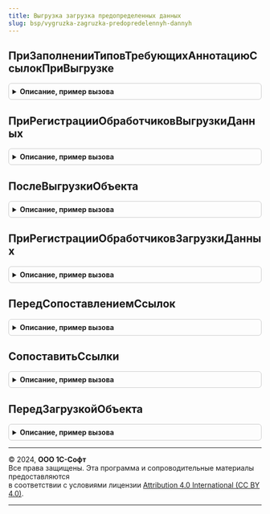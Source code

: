```yaml
---
title: Выгрузка загрузка предопределенных данных
slug: bsp/vygruzka-zagruzka-predopredelennyh-dannyh
---
```



## ПриЗаполненииТиповТребующихАннотациюСсылокПриВыгрузке
<details style="margin: 1em 0; padding: 0.5em; border: 1px solid #ccc; border-radius: 6px;">

<summary style="font-weight: bold; cursor: pointer;">Описание, пример вызова</summary>

```bsl

// Заполняет массив типов, для которых при выгрузке необходимо использовать аннотацию
// ссылок в файлах выгрузки.
//
// Параметры:
//  Типы - Массив Из ОбъектМетаданных - объекты метаданных.
//
Процедура ПриЗаполненииТиповТребующихАннотациюСсылокПриВыгрузке(Типы) Экспорт
```

Пример вызова
```bsl
ВыгрузкаЗагрузкаПредопределенныхДанных.ПриЗаполненииТиповТребующихАннотациюСсылокПриВыгрузке(Типы) 
```
</details>

## ПриРегистрацииОбработчиковВыгрузкиДанных
<details style="margin: 1em 0; padding: 0.5em; border: 1px solid #ccc; border-radius: 6px;">

<summary style="font-weight: bold; cursor: pointer;">Описание, пример вызова</summary>

```bsl

// Вызывается при регистрации произвольных обработчиков выгрузки данных.
// В данной процедуре требуется дополнить эту таблицу значений информацией
// о регистрируемых произвольных обработчиках выгрузки данных.
//
// Параметры:
//	ТаблицаОбработчиков - ТаблицаЗначений - колонки:
//	 * ОбъектМетаданных - ОбъектМетаданных - при выгрузке данных которого должен вызываться регистрируемый обработчик,
//	 * Обработчик - ОбщийМодуль - общий модуль, в котором реализован произвольный обработчик выгрузки данных.
//	    Набор экспортных процедур, которые должны быть реализованы в обработчике, зависит от установки значений
//	    следующих колонок таблицы значений.
//	 * Версия - Строка - номер версии интерфейса обработчиков выгрузки / загрузки данных, поддерживаемого обработчиком.
//	 * ПередВыгрузкойТипа - Булево - флаг необходимости вызова обработчика перед выгрузкой всех объектов информационной
//	    базы, относящихся к данному объекту метаданных. Если присвоено значение Истина - в общем модуле обработчика
//	    должна быть реализована экспортируемая процедура ПередВыгрузкойТипа(), поддерживающая следующие параметры:
//        Контейнер - ОбработкаОбъект.ВыгрузкаЗагрузкаДанныхМенеджерКонтейнера - менеджер контейнера, используемый
//          в процессе выгрузи данных. Подробнее см. комментарий к программному интерфейсу обработки.
//        Сериализатор - СериализаторXDTO - инициализированный с поддержкой выполнения аннотации ссылок. В случае,
//          если в произвольном обработчике выгрузки требуется выполнять выгрузку дополнительных данных - следует
//          использовать СериализаторXDTO, переданный в процедуру ПередВыгрузкойТипа() в качестве значения параметра
//          Сериализатор, а не полученных с помощью свойства глобального контекста СериализаторXDTO.
//        ОбъектМетаданных - ОбъектМетаданных - перед выгрузкой данных которого был вызван обработчик.
//        Отказ - Булево - если в процедуре ПередВыгрузкойТипа() установить значение данного параметра равным
//          Истина - выгрузка объектов, соответствующих текущему объекту метаданных, выполняться не будет.
//	 * ПередВыгрузкойОбъекта - Булево - флаг необходимости вызова обработчика перед выгрузкой конкретного объекта
//	    информационной базы. Если присвоено значение Истина - в общем модуле обработчика должна быть реализована
//	    экспортируемая процедура ПередВыгрузкойОбъекта(), поддерживающая следующие параметры:
//        Контейнер - ОбработкаОбъект.ВыгрузкаЗагрузкаДанныхМенеджерКонтейнера - менеджер контейнера, используемый
//          в процессе выгрузи данных. Подробнее см. комментарий к программному интерфейсу обработки.
//        МенеджерВыгрузкиОбъекта - ОбработкаОбъект.ВыгрузкаЗагрузкаДанныхМенеджерВыгрузкиДанныхИнформационнойБазы -
//          менеджер выгрузки текущего объекта. Подробнее см. комментарий к программному интерфейсу обработки
//          ВыгрузкаЗагрузкаДанныхМенеджерВыгрузкиДанныхИнформационнойБазы. Параметр передается только при вызове
//          процедур обработчиков, для которых при регистрации указана версия не ниже 1.0.0.1.
//        Сериализатор - СериализаторXDTO - инициализированный с поддержкой выполнения аннотации ссылок. В случае,
//          если в произвольном обработчике выгрузки требуется выполнять выгрузку дополнительных данных - следует
//          использовать СериализаторXDTO, переданный в процедуру ПередВыгрузкойОбъекта() в качестве значения
//          параметра Сериализатор, а не полученных с помощью свойства глобального контекста СериализаторXDTO.
//        Объект - КонстантаМенеджерЗначения, СправочникОбъект, ДокументОбъект, БизнесПроцессОбъект, ЗадачаОбъект,
//          ПланСчетовОбъект, ПланОбменаОбъект, ПланВидовХарактеристикОбъект, ПланВидовРасчетаОбъект,
//          РегистрСведенийНаборЗаписей, РегистрНакопленияНаборЗаписей, РегистрБухгалтерииНаборЗаписей,
//          РегистрРасчетаНаборЗаписей, ПоследовательностьНаборЗаписей, ПерерасчетНаборЗаписей - объект данных
//          информационной базы, перед выгрузкой которого был вызван обработчик. Значение, переданное в процедуру
//          ПередВыгрузкойОбъекта() в качестве значения параметра Объект может быть модифицировано внутри обработчика
//          ПередВыгрузкойОбъекта(), при этом внесенные изменения будут отражены в сериализации объекта в файлах
//          выгрузки, но не будут зафиксированы в информационной базе
//        Артефакты - Массив Из ОбъектXDTO - набор дополнительной информации, логически неразрывно связанной с объектом,
//          но не являющейся его частью (артефакты объекта). Артефакты должны сформированы внутри обработчика
//          ПередВыгрузкойОбъекта() и добавлены в массив, переданный в качестве значения параметра Артефакты.
//          Каждый артефакт должен являться XDTO-объектом, для типа которого в качестве базового типа используется
//          абстрактный XDTO-тип {HTTP://www.1c.ru/1cFresh/Data/Dump/1.0.2.1}Artefact. Допускается использовать
//          XDTO-пакеты, помимо изначально поставляемых в составе подсистемы ВыгрузкаЗагрузкаДанных. В дальнейшем
//          артефакты, сформированные в процедуре ПередВыгрузкойОбъекта(), будут доступны в процедурах
//          обработчиков загрузки данных (см. комментарий к процедуре ПриРегистрацииОбработчиковЗагрузкиДанных().
//        Отказ - Булево - если в процедуре ПередВыгрузкойОбъекта() установить значение данного параметра
//        равным Истина - выгрузка объекта, для которого был вызван обработчик, выполняться не будет.
//	 * ПослеВыгрузкиТипа - Булево - флаг необходимости вызова обработчика после выгрузки всех объектов информационной
//	    базы, относящихся к данному объекту метаданных. Если присвоено значение Истина - в общем модуле обработчика
//	    должна быть реализована экспортируемая процедура ПослеВыгрузкиТипа(), поддерживающая следующие параметры:
//        Контейнер - ОбработкаОбъект.ВыгрузкаЗагрузкаДанныхМенеджерКонтейнера - менеджер контейнера, используемый
//          в процессе выгрузи данных. Подробнее см. комментарий к программному интерфейсу обработки.
//        Сериализатор - СериализаторXDTO - инициализированный с поддержкой выполнения аннотации ссылок. В случае,
//          если в произвольном обработчике выгрузки требуется выполнять выгрузку дополнительных данных - следует
//          использовать СериализаторXDTO, переданный в процедуру ПослеВыгрузкиТипа() в качестве значения параметра
//          Сериализатор, а не полученных с помощью свойства глобального контекста СериализаторXDTO,
//        ОбъектМетаданных - ОбъектМетаданных - после выгрузки данных которого был вызван обработчик.
//
Процедура ПриРегистрацииОбработчиковВыгрузкиДанных(ТаблицаОбработчиков) Экспорт
```

Пример вызова
```bsl
ВыгрузкаЗагрузкаПредопределенныхДанных.ПриРегистрацииОбработчиковВыгрузкиДанных(ТаблицаОбработчиков) 
```
</details>

## ПослеВыгрузкиОбъекта
<details style="margin: 1em 0; padding: 0.5em; border: 1px solid #ccc; border-radius: 6px;">

<summary style="font-weight: bold; cursor: pointer;">Описание, пример вызова</summary>

```bsl

Процедура ПослеВыгрузкиОбъекта(Контейнер, МенеджерВыгрузкиОбъекта, Сериализатор, Объект, Артефакты) Экспорт
```

Пример вызова
```bsl
ВыгрузкаЗагрузкаПредопределенныхДанных.ПослеВыгрузкиОбъекта(Контейнер, МенеджерВыгрузкиОбъекта, Сериализатор, Объект, Артефакты) 
```
</details>

## ПриРегистрацииОбработчиковЗагрузкиДанных
<details style="margin: 1em 0; padding: 0.5em; border: 1px solid #ccc; border-radius: 6px;">

<summary style="font-weight: bold; cursor: pointer;">Описание, пример вызова</summary>

```bsl

// Параметры:
// 	ТаблицаОбработчиков - см. ВыгрузкаЗагрузкаДанныхПереопределяемый.ПриРегистрацииОбработчиковЗагрузкиДанных.ТаблицаОбработчиков
Процедура ПриРегистрацииОбработчиковЗагрузкиДанных(ТаблицаОбработчиков) Экспорт
```

Пример вызова
```bsl
ВыгрузкаЗагрузкаПредопределенныхДанных.ПриРегистрацииОбработчиковЗагрузкиДанных(ТаблицаОбработчиков) 
```
</details>

## ПередСопоставлениемСсылок
<details style="margin: 1em 0; padding: 0.5em; border: 1px solid #ccc; border-radius: 6px;">

<summary style="font-weight: bold; cursor: pointer;">Описание, пример вызова</summary>

```bsl

// Параметры:
// 	Контейнер - ОбработкаОбъект.ВыгрузкаЗагрузкаДанныхМенеджерКонтейнера - менеджер контейнера.
// 	ОбъектМетаданных - ОбъектМетаданных - объект метаданных.
// 	ТаблицаИсходныхСсылок - ТаблицаЗначений - таблица ссылок.
// 	СтандартнаяОбработка - Булево - признак страндартной обработки.
// 	Отказ - Булево - признак отказа от обработки.
Процедура ПередСопоставлениемСсылок(Контейнер, ОбъектМетаданных, ТаблицаИсходныхСсылок, СтандартнаяОбработка, Отказ) Экспорт
```

Пример вызова
```bsl
ВыгрузкаЗагрузкаПредопределенныхДанных.ПередСопоставлениемСсылок(Контейнер, ОбъектМетаданных, ТаблицаИсходныхСсылок, СтандартнаяОбработка, Отказ) 
```
</details>

## СопоставитьСсылки
<details style="margin: 1em 0; padding: 0.5em; border: 1px solid #ccc; border-radius: 6px;">

<summary style="font-weight: bold; cursor: pointer;">Описание, пример вызова</summary>

```bsl

// Параметры:
//	Контейнер - ОбработкаОбъект.ВыгрузкаЗагрузкаДанныхМенеджерКонтейнера - менеджер контейнера, используемый в процессе
//	 загрузки данных. Подробнее см. комментарий к программному интерфейсу обработки.
//	МенеджерСопоставленияСсылок - ОбработкаОбъект.ВыгрузкаЗагрузкаДанныхМенеджерСопоставленияСсылок -
//	ТаблицаИсходныхСсылок - ТаблицаЗначений - содержащая информацию о ссылках, выгруженных из исходной ИБ. Колонки:
//	* ИсходнаяСсылка - ЛюбаяСсылка - ссылка объекта исходной ИБ, которую требуется сопоставить c ссылкой в текущей ИБ,
//		Остальные колонки равным полям естественного ключа объекта.
// Возвращаемое значение:
//	ТаблицаЗначений - колонки:
//	 * ИсходнаяСсылка - ЛюбаяСсылка -  ссылка объекта, выгруженная из исходной ИБ,
//	 * Ссылка - ЛюбаяСсылка - сопоставленная исходной ссылка в текущей ИБ.
Функция СопоставитьСсылки(Контейнер, МенеджерСопоставленияСсылок, ТаблицаИсходныхСсылок) Экспорт
```

Пример вызова
```bsl
Результат = ВыгрузкаЗагрузкаПредопределенныхДанных.СопоставитьСсылки(Контейнер, МенеджерСопоставленияСсылок, ТаблицаИсходныхСсылок) 
```
</details>

## ПередЗагрузкойОбъекта
<details style="margin: 1em 0; padding: 0.5em; border: 1px solid #ccc; border-radius: 6px;">

<summary style="font-weight: bold; cursor: pointer;">Описание, пример вызова</summary>

```bsl

Процедура ПередЗагрузкойОбъекта(Контейнер, Объект, Артефакты, Отказ) Экспорт
```

Пример вызова
```bsl
ВыгрузкаЗагрузкаПредопределенныхДанных.ПередЗагрузкойОбъекта(Контейнер, Объект, Артефакты, Отказ) 
```
</details>

---

© 2024, **ООО 1С-Софт**  
Все права защищены. Эта программа и сопроводительные материалы предоставляются  
в соответствии с условиями лицензии [Attribution 4.0 International (CC BY 4.0)](https://creativecommons.org/licenses/by/4.0/legalcode).

---
